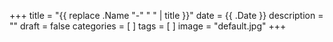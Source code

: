 +++
title = "{{ replace .Name "-" " " | title }}"
date = {{ .Date }}
description = ""
draft = false
categories = [
]
tags = [
]
image = "default.jpg"
+++

